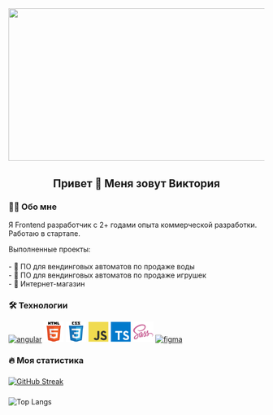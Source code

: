 <div align="center">
  <img src="https://media.giphy.com/media/v1.Y2lkPTc5MGI3NjExb3JlajVyMTVxN2QwMmdyYjZsZjJwZ3JnZjBiaTY3azRpYmU3djUyOSZlcD12MV9pbnRlcm5hbF9naWZfYnlfaWQmY3Q9Zw/L1R1tvI9svkIWwpVYr/giphy.gif" width="600" height="300"/>
</div>

<h2 align="center">Привет 👋 Меня зовут Виктория</h2>

### 

<h3 align="left">👩‍💻 Обо мне</h3>

<p align="left">Я Frontend разработчик с 2+ годами опыта коммерческой разработки. Работаю в стартапе. </p>
<p> Выполненные проекты: <br><br>
  - 🚰 ПО для вендинговых автоматов по продаже воды<br>
  - 🐻 ПО для вендинговых автоматов по продаже игрушек<br>
  - 🛒 Интернет-магазин 
</p>

###

<h3 align="left">🛠 Технологии</h3>

<p align="left">
  <a href="https://angular.io" target="_blank" rel="noreferrer"><img src="https://angular.io/assets/images/logos/angular/angular.svg" alt="angular" width="40" height="40"/></a>
  <a href="https://www.w3.org/html/" target="_blank" rel="noreferrer"><img src="https://raw.githubusercontent.com/devicons/devicon/master/icons/html5/html5-original-wordmark.svg" alt="html5" width="40" height="40"/></a>
  <a href="https://www.w3schools.com/css/" target="_blank" rel="noreferrer"><img src="https://raw.githubusercontent.com/devicons/devicon/master/icons/css3/css3-original-wordmark.svg" alt="css3" width="40" height="40"/></a>
  <a href="https://developer.mozilla.org/en-US/docs/Web/JavaScript" target="_blank" rel="noreferrer"><img src="https://raw.githubusercontent.com/devicons/devicon/master/icons/javascript/javascript-original.svg" alt="javascript" width="40" height="40"/></a>
  <a href="https://www.typescriptlang.org/" target="_blank" rel="noreferrer"><img src="https://raw.githubusercontent.com/devicons/devicon/master/icons/typescript/typescript-original.svg" alt="typescript" width="40" height="40"/></a>
  <a href="https://sass-lang.com" target="_blank" rel="noreferrer"><img src="https://raw.githubusercontent.com/devicons/devicon/master/icons/sass/sass-original.svg" alt="sass" width="40" height="40"/></a>
  <a href="https://www.figma.com/" target="_blank" rel="noreferrer"><img src="https://www.vectorlogo.zone/logos/figma/figma-icon.svg" alt="figma" width="40" height="40"/></a>
</p>

###

<h3 align="left">🔥 Моя статистика</h3>

###

[![GitHub Streak](https://streak-stats.demolab.com/?user=ArtemyevaViktoria&theme=material-palenight)](https://git.io/streak-stats)

###

![Top Langs](https://github-readme-stats.vercel.app/api/top-langs/?username=artemyevaviktoria&layout=compact&theme=dracula&exclude_repo=leetcode-solutions)
 
</div>

